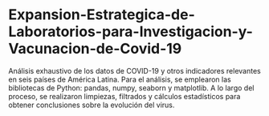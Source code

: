 # Expansion-Estrategica-de-Laboratorios-para-Investigacion-y-Vacunacion-de-Covid-19
Análisis exhaustivo de los datos de COVID-19 y otros indicadores relevantes en seis países de América Latina. Para el análisis, se emplearon las bibliotecas de Python: pandas, numpy, seaborn y matplotlib. A lo largo del proceso, se realizaron limpiezas, filtrados y cálculos estadísticos para obtener conclusiones sobre la evolución del virus.
